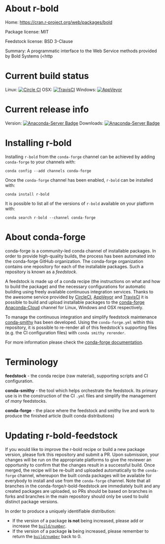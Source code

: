About r-bold
============

Home: https://cran.r-project.org/web/packages/bold

Package license: MIT

Feedstock license: BSD 3-Clause

Summary: A programmatic interface to the Web Service methods provided by Bold Systems (<http



Current build status
====================

Linux: [![Circle CI](https://circleci.com/gh/conda-forge/r-bold-feedstock.svg?style=shield)](https://circleci.com/gh/conda-forge/r-bold-feedstock)
OSX: [![TravisCI](https://travis-ci.org/conda-forge/r-bold-feedstock.svg?branch=master)](https://travis-ci.org/conda-forge/r-bold-feedstock)
Windows: [![AppVeyor](https://ci.appveyor.com/api/projects/status/github/conda-forge/r-bold-feedstock?svg=True)](https://ci.appveyor.com/project/conda-forge/r-bold-feedstock/branch/master)

Current release info
====================
Version: [![Anaconda-Server Badge](https://anaconda.org/conda-forge/r-bold/badges/version.svg)](https://anaconda.org/conda-forge/r-bold)
Downloads: [![Anaconda-Server Badge](https://anaconda.org/conda-forge/r-bold/badges/downloads.svg)](https://anaconda.org/conda-forge/r-bold)

Installing r-bold
=================

Installing `r-bold` from the `conda-forge` channel can be achieved by adding `conda-forge` to your channels with:

```
conda config --add channels conda-forge
```

Once the `conda-forge` channel has been enabled, `r-bold` can be installed with:

```
conda install r-bold
```

It is possible to list all of the versions of `r-bold` available on your platform with:

```
conda search r-bold --channel conda-forge
```


About conda-forge
=================

conda-forge is a community-led conda channel of installable packages.
In order to provide high-quality builds, the process has been automated into the
conda-forge GitHub organization. The conda-forge organization contains one repository
for each of the installable packages. Such a repository is known as a *feedstock*.

A feedstock is made up of a conda recipe (the instructions on what and how to build
the package) and the necessary configurations for automatic building using freely
available continuous integration services. Thanks to the awesome service provided by
[CircleCI](https://circleci.com/), [AppVeyor](http://www.appveyor.com/)
and [TravisCI](https://travis-ci.org/) it is possible to build and upload installable
packages to the [conda-forge](https://anaconda.org/conda-forge)
[Anaconda-Cloud](http://docs.anaconda.org/) channel for Linux, Windows and OSX respectively.

To manage the continuous integration and simplify feedstock maintenance
[conda-smithy](http://github.com/conda-forge/conda-smithy) has been developed.
Using the ``conda-forge.yml`` within this repository, it is possible to re-render all of
this feedstock's supporting files (e.g. the CI configuration files) with ``conda smithy rerender``.

For more information please check the [conda-forge documentation](https://conda-forge.org/docs/).

Terminology
===========

**feedstock** - the conda recipe (raw material), supporting scripts and CI configuration.

**conda-smithy** - the tool which helps orchestrate the feedstock.
                   Its primary use is in the construction of the CI ``.yml`` files
                   and simplify the management of *many* feedstocks.

**conda-forge** - the place where the feedstock and smithy live and work to
                  produce the finished article (built conda distributions)


Updating r-bold-feedstock
=========================

If you would like to improve the r-bold recipe or build a new
package version, please fork this repository and submit a PR. Upon submission,
your changes will be run on the appropriate platforms to give the reviewer an
opportunity to confirm that the changes result in a successful build. Once
merged, the recipe will be re-built and uploaded automatically to the
`conda-forge` channel, whereupon the built conda packages will be available for
everybody to install and use from the `conda-forge` channel.
Note that all branches in the conda-forge/r-bold-feedstock are
immediately built and any created packages are uploaded, so PRs should be based
on branches in forks and branches in the main repository should only be used to
build distinct package versions.

In order to produce a uniquely identifiable distribution:
 * If the version of a package **is not** being increased, please add or increase
   the [``build/number``](http://conda.pydata.org/docs/building/meta-yaml.html#build-number-and-string).
 * If the version of a package **is** being increased, please remember to return
   the [``build/number``](http://conda.pydata.org/docs/building/meta-yaml.html#build-number-and-string)
   back to 0.